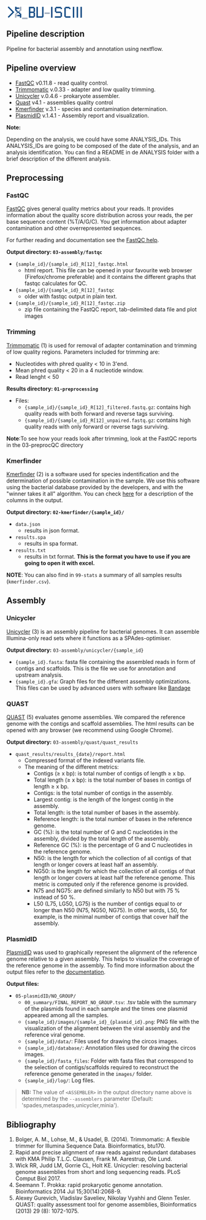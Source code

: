 <p>
<img src="../assets/BU_ISCIII_logo.png" alt="logo" width="200" align="left"/>
</p>
<br>
<br>

## Pipeline description
Pipeline for bacterial assembly and annotation using nextflow.

## Pipeline overview

* [FastQC](#fastqc) v0.11.8 - read quality control.
* [Trimmomatic](#trimming) v.0.33 - adapter and low quality trimming.
* [Unicycler](#unicycler) v.0.4.6 - prokaryote assembler.
* [Quast](#quast) v4.1 - assemblies quality control
* [Kmerfinder](#kmerfinder) v.3.1 - species and contamination determination.
* [PlasmidID](#plasmidid) v.1.4.1 - Assembly report and visualization.

**Note:**

Depending on the analysis, we could have some ANALYSIS_IDs. This ANALYSIS_IDs are going to be composed of the date of the analysis, and an analysis identification. You can find a README in de ANALYSIS folder with a brief description of the different analysis.

## Preprocessing
### FastQC
[FastQC](http://www.bioinformatics.babraham.ac.uk/projects/fastqc/) gives general quality metrics about your reads. It provides information about the quality score distribution across your reads, the per base sequence content (%T/A/G/C). You get information about adapter contamination and other overrepresented sequences.

For further reading and documentation see the [FastQC help](http://www.bioinformatics.babraham.ac.uk/projects/fastqc/Help/).

**Output directory: `03-assembly/fastqc`**

* `{sample_id}/{sample_id}_R[12]_fastqc.html`
  * html report. This file can be opened in your favourite web browser (Firefox/chrome preferable) and it contains the different graphs that fastqc calculates for QC.
* `{sample_id}/{sample_id}_R[12]_fastqc`
  * older with fastqc output in plain text.
* `{sample_id}/{sample_id}_R[12]_fastqc.zip`
  * zip file containing the FastQC report, tab-delimited data file and plot images

### Trimming
[Trimmomatic](http://www.usadellab.org/cms/?page=trimmomatic) (1) is used for removal of adapter contamination and trimming of low quality regions.
Parameters included for trimming are:
-  Nucleotides with phred quality < 10 in 3'end.
-  Mean phred quality < 20 in a 4 nucleotide window.
-  Read lenght < 50

**Results directory: `01-preprocessing`**
- Files:
   - `{sample_id}/{sample_id}_R[12]_filtered.fastq.gz`: contains high quality reads with both forward and reverse tags surviving.
   - `{sample_id}/{sample_id}_R[12]_unpaired.fastq.gz`: contains high quality reads with only forward or reverse tags surviving.

 **Note**:To see how your reads look after trimming, look at the FastQC reports in the 03-preprocQC directory

### Kmerfinder
[Kmerfinder](https://cge.cbs.dtu.dk/services/KmerFinder) (2) is a software used for species indentification and the determination of possible contamination in the sample. We use this software using the bacterial database provided by the developers, and with the "winner takes it all" algorithm. You can check [here](https://cge.cbs.dtu.dk/services/KmerFinder/output.php) for a description of the columns in the output.

**Output directory: `02-kmerfinder/{sample_id}/`**

* `data.json`
  * results in json format.
* `results.spa`
  * results in spa format.
* `results.txt`
  * results in txt format. **This is the format you have to use if you are going to open it with excel.**

**NOTE**: You can also find in `99-stats` a summary of all samples results (`kmerfinder.csv`).

## Assembly
### Unicycler
[Unicycler](https://github.com/rrwick/Unicycler) (3) is an assembly pipeline for bacterial genomes. It can assemble Illumina-only read sets where it functions as a SPAdes-optimiser.

**Output directory:** `03-assembly/unicycler/{sample_id}`

* `{sample_id}.fasta`: fasta file containing the assembled reads in form of contigs and scaffolds. This is the file we use for annotation and upstream analysis.
* `{sample_id}.gfa`: Graph files for the different assembly optimizations. This files can be used by advanced users with software like [Bandage](https://github.com/rrwick/Bandage)


### QUAST
[QUAST](http://bioinf.spbau.ru/quast) (5) evaluates genome assemblies. We compared the reference genome with the contigs and scaffold assemblies. The html results can be opened with any browser (we recommend using Google Chrome).

**Output directory:** `03-assembly/quast/quast_results`
* `quast_results/results_{date}/report.html`
  * Compressed format of the indexed variants file.
  * The meaning of the different metrics:
    * Contigs (≥ x bp): is total number of contigs of length ≥ x bp.
    * Total length (≥ x bp): is the total number of bases in contigs of length ≥ x bp.
    * Contigs: is the total number of contigs in the assembly.
    * Largest contig: is the length of the longest contig in the assembly.
    * Total length: is the total number of bases in the assembly.
    * Reference length: is the total number of bases in the reference genome.
    * GC (%): is the total number of G and C nucleotides in the assembly, divided by the total length of the assembly.
    * Reference GC (%): is the percentage of G and C nucleotides in the reference genome.
    * N50: is the length for which the collection of all contigs of that length or longer covers at least half an assembly.
    * NG50: is the length for which the collection of all contigs of that length or longer covers at least half the reference genome. This metric is computed only if the reference genome is provided.
    * N75 and NG75: are defined similarly to N50 but with 75 % instead of 50 %.
    * L50 (L75, LG50, LG75) is the number of contigs equal to or longer than N50 (N75, NG50, NG75). In other words, L50, for example, is the minimal number of contigs that cover half the assembly.

### PlasmidID

[PlasmidID](https://github.com/BU-ISCIII/plasmidID) was used to graphically represent the alignment of the reference genome relative to a given assembly. This helps to visualize the coverage of the reference genome in the assembly. To find more information about the output files refer to the [documentation](https://github.com/BU-ISCIII/plasmidID/wiki/Understanding-the-image:-track-by-track).

**Output files:**

* `05-plasmidID/NO_GROUP/`
  * `00_summary/FINAL_REPORT_NO_GROUP.tsv`: .tsv table with the  summary of the plasmids found in each sample and the times one plasmid appeared among all the samples.
  * `{sample_id}/images/{sample_id}_{plasmid_id}.png`: PNG file with the visualization of the alignment between the viral assembly and the reference viral genome.
  * `{sample_id}/data/`: Files used for drawing the circos images.
  * `{sample_id}/database/`: Annotation files used for drawing the circos images.
  * `{sample_id}/fasta_files`: Folder with fasta files that correspond to the selection of contigs/scaffolds required to reconstruct the reference genome generated in the `images/` folder.
  * `{sample_id}/log/`: Log files.

> **NB:** The value of `<ASSEMBLER>` in the output directory name above is determined by the `--assemblers` parameter (Default: 'spades,metaspades,unicycler,minia').


## Bibliography
1. Bolger, A. M., Lohse, M., & Usadel, B. (2014). Trimmomatic: A flexible trimmer for Illumina Sequence Data. Bioinformatics, btu170.
2. Rapid and precise alignment of raw reads against redundant databases with KMA Philip T.L.C. Clausen, Frank M. Aarestrup, Ole Lund.
3. Wick RR, Judd LM, Gorrie CL, Holt KE. Unicycler: resolving bacterial genome assemblies from short and long sequencing reads. PLoS Comput Biol 2017.
4. Seemann T. Prokka: rapid prokaryotic genome annotation. Bioinformatics 2014 Jul 15;30(14):2068-9.
5. Alexey Gurevich, Vladislav Saveliev, Nikolay Vyahhi and Glenn Tesler. QUAST: quality assessment tool for genome assemblies, Bioinformatics (2013) 29 (8): 1072-1075.
